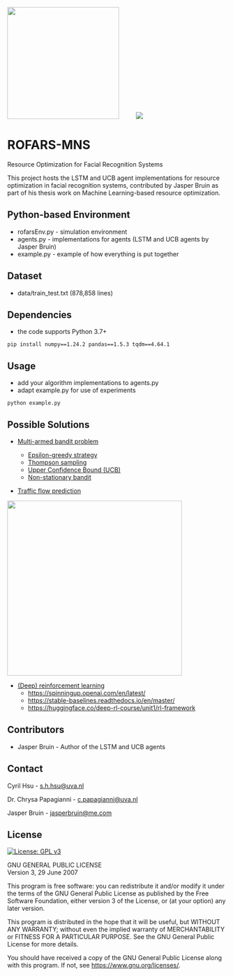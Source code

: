 [<img width="256" src="https://www.seekpng.com/png/full/205-2051271_university-of-amsterdam-logo-university-of-amsterdam-logo.png" />](https://www.uva.nl/en)
&nbsp;&nbsp;&nbsp;&nbsp;&nbsp;&nbsp;&nbsp;&nbsp;
[![](https://mns-research.nl/images/logo_hua931301caa9e2c039e68fbb874deb22a_17897_0x70_resize_lanczos_2.png)](https://mns-research.nl)

# ROFARS-MNS
Resource Optimization for Facial Recognition Systems

This project hosts the LSTM and UCB agent implementations for resource optimization in facial recognition systems, contributed by Jasper Bruin as part of his thesis work on Machine Learning-based resource optimization.

## Python-based Environment
* rofarsEnv.py - simulation environment
* agents.py - implementations for agents (LSTM and UCB agents by Jasper Bruin)
* example.py - example of how everything is put together

## Dataset
* data/train_test.txt (878,858 lines)

## Dependencies
* the code supports Python 3.7+
```
pip install numpy==1.24.2 pandas==1.5.3 tqdm==4.64.1
```
## Usage
* add your algorithm implementations to agents.py
* adapt example.py for use of experiments
```
python example.py
```
## Possible Solutions
* [Multi-armed bandit problem](https://en.wikipedia.org/wiki/Multi-armed_bandit)
  - [Epsilon-greedy strategy](https://gdmarmerola.github.io/ts-for-bernoulli-bandit)
  - [Thompson sampling](https://gdmarmerola.github.io/ts-for-bernoulli-bandit)
  - [Upper Confidence Bound (UCB)](https://gdmarmerola.github.io/ts-for-bernoulli-bandit)
  - [Non-stationary bandit](https://gdmarmerola.github.io/non-stationary-bandits)
  
* [Traffic flow prediction](https://www.sciencedirect.com/science/article/pii/S2210537922000725)</br>
<img width="400" src="https://ars.els-cdn.com/content/image/1-s2.0-S2210537922000725-gr1_lrg.jpg" />

* [(Deep) reinforcement learning](https://en.wikipedia.org/wiki/Deep_reinforcement_learning)
  - https://spinningup.openai.com/en/latest/
  - https://stable-baselines.readthedocs.io/en/master/
  - https://huggingface.co/deep-rl-course/unit1/rl-framework

## Contributors
* Jasper Bruin - Author of the LSTM and UCB agents 

## Contact
Cyril Hsu - s.h.hsu@uva.nl

Dr. Chrysa Papagianni - c.papagianni@uva.nl

Jasper Bruin - jasperbruin@me.com

## License 

[![License: GPL v3](https://img.shields.io/badge/License-GPL%20v3-blue.svg)](https://www.gnu.org/licenses/gpl-3.0)

GNU GENERAL PUBLIC LICENSE  
Version 3, 29 June 2007

This program is free software: you can redistribute it and/or modify
it under the terms of the GNU General Public License as published by
the Free Software Foundation, either version 3 of the License, or
(at your option) any later version.

This program is distributed in the hope that it will be useful,
but WITHOUT ANY WARRANTY; without even the implied warranty of
MERCHANTABILITY or FITNESS FOR A PARTICULAR PURPOSE.  See the
GNU General Public License for more details.

You should have received a copy of the GNU General Public License
along with this program.  If not, see <https://www.gnu.org/licenses/>.
